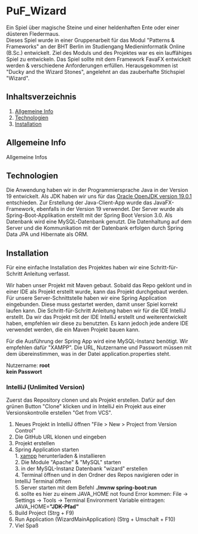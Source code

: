 # PuF_Wizard
Ein Spiel über magische Steine und einer heldenhaften Ente oder einer düsteren Fledermaus.\
Dieses Spiel wurde in einer Gruppenarbeit für das Modul "Patterns & Frameworks" an der BHT Berlin im Studiengang Medieninformatik Online (B.Sc.) entwickelt. Ziel des Moduls und des Projektes war es ein lauffähiges Spiel zu entwickeln. Das Spiel sollte mit dem Framework FavaFX entwickelt werden & verschiedene Anforderungen erfüllen. Herausgekommen ist "Ducky and the Wizard Stones", angelehnt an das zauberhafte Stichspiel "Wizard".


## Inhaltsverzeichnis
1. [Allgemeine Info](#allgemeine-info)
2. [Technologien](#technologien)
3. [Installation](#installation)


<a name="allgemeine-info"></a>
## Allgemeine Info
Allgemeine Infos


<a name="technologien"></a>
## Technologien
Die Anwendung haben wir in der Programmiersprache Java in der Version 19 entwickelt. Als JDK haben wir uns für das 
[Oracle OpenJDK version 19.0.1](https://jdk.java.net/19/) entschieden. Zur Erstellung der Java-Client-App wurde das JavaFX-Framework, 
ebenfalls in der Version 19 verwendet.
Der Server wurde als Spring-Boot-Applikation erstellt mit der Spring Boot Version 3.0.
Als Datenbank wird eine MySQL-Datenbank genutzt.
Die Datenhaltung auf dem Server und die Kommunikation mit der Datenbank erfolgen durch Spring Data JPA und Hibernate als ORM.


<a name="installation"></a>
## Installation
Für eine einfache Installation des Projektes haben wir eine Schritt-für-Schritt Anleitung verfasst.

Wir haben unser Projekt mit Maven gebaut. Sobald das Repo geklont und in einer IDE als Projekt erstellt wurde, kann das Projekt durchgebaut werden. Für unsere Server-Schnittstelle haben wir eine Spring Application eingebunden. Diese muss gestartet werden, damit unser Spiel korrekt laufen kann. Die Schritt-für-Schritt Anleitung haben wir für die IDE IntelliJ erstellt. Da wir das Projekt mit der IDE IntelliJ erstellt und weiterentwickelt haben, empfehlen wir diese zu benutzten.  Es kann jedoch jede andere IDE verwendet werden, die ein Maven Projekt bauen kann.

Für die Ausführung der Spring App wird eine MySQL-Instanz benötigt. Wir empfehlen dafür "XAMPP". Die URL, Nutzername und Passwort müssen mit dem übereinstimmen, 
was in der Datei application.properties steht. 

Nutzername:   **root**\
**kein Passwort**

### IntelliJ (Unlimited Version)
Zuerst das Repository clonen und als Projekt erstellen. Dafür auf den grünen Button "Clone" klicken und in IntelliJ ein Projekt aus einer Versionskontrolle erstellen "Get from VCS".

1. Neues Projekt in IntelliJ öffnen "File > New > Project from Version Control"
2. Die GitHub URL klonen und eingeben
3. Projekt erstellen
4. Spring Application starten\
              1. [xampp](https://www.apachefriends.org/de/download.html) herunterladen & installieren\
              2. Die Module "Apache" & "MySQL" starten\
              3. in der MySQL-Instanz Datenbank "wizard" erstellen\
              4. Terminal öffnen und in den Ordner des Repos navigieren oder in IntelliJ Terminal öffnen\
              5. Server starten mit dem Befehl **./mvnw spring-boot:run**\
              6. sollte es hier zu einem JAVA_HOME not found Error kommen: File -> Settings -> Tools -> Terminal Environment Variable eintragen: 
              JAVA_HOME=**"JDK-Pfad"**
5. Build Project (Strg + F9) 
6. Run Application (WizardMainApplication) (Strg + Umschalt + F10)
7. Viel Spaß

